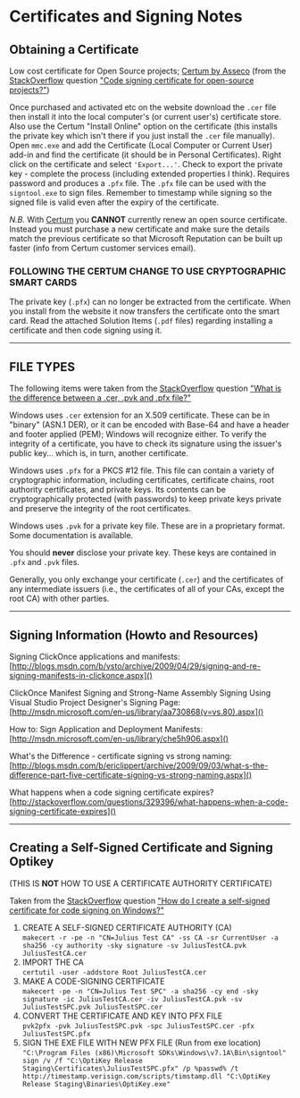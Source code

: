 # Certificates and Signing Notes

## Obtaining a Certificate

Low cost certificate for Open Source projects; [Certum by Asseco][Certum] (from the [StackOverflow][]  question ["Code signing certificate for open-source projects?"](http://stackoverflow.com/questions/1177552/code-signing-certificate-for-open-source-projects "StackOverflow: Code signing certificate for open-source projects?"))

Once purchased and activated etc on the website download the `.cer` file then install it into the local computer's (or current user's) certificate store.
Also use the Certum "Install Online" option on the certificate (this installs the private key which isn't there if you just install the `.cer` file manually).
Open `mmc.exe` and add the Certificate (Local Computer or Current User) add-in and find the certificate (it should be in Personal Certificates).
Right click on the certificate and select `'Export...'`.
Check to export the private key - complete the process (including extended properties I think). Requires password and produces a `.pfx` file.
The `.pfx` file can be used with the `signtool.exe` to sign files. Remember to timestamp while signing so the signed file is valid even after the expiry of the certificate.

*N.B.* With [Certum][] you **CANNOT** currently renew an open source certificate. Instead you must purchase a new certificate and make sure the details match the previous certificate so that Microsoft Reputation can be built up faster (info from Certum customer services email).

### FOLLOWING THE CERTUM CHANGE TO USE CRYPTOGRAPHIC SMART CARDS

The private key (`.pfx`) can no longer be extracted from the certificate.
When you install from the website it now transfers the certificate onto the smart card.
Read the attached Solution Items (`.pdf` files) regarding installing a certificate and then code signing using it.

-----

## FILE TYPES

The following items were taken from the [StackOverflow][] question ["What is the difference between a .cer, .pvk and .pfx file?"](http://stackoverflow.com/questions/2292495/what-is-the-difference-between-a-cer-pvk-and-pfx-file "StackOverflow: What is the difference between a .cer, .pvk and .pfx file?")  

Windows uses `.cer` extension for an X.509 certificate. These can be in "binary" (ASN.1 DER), or it can be encoded with Base-64 and have a header and footer applied (PEM); Windows will recognize either. To verify the integrity of a certificate, you have to check its signature using the issuer's public key... which is, in turn, another certificate.  

Windows uses `.pfx` for a PKCS #12 file. This file can contain a variety of cryptographic information, including certificates, certificate chains, root authority certificates, and private keys. Its contents can be cryptographically protected (with passwords) to keep private keys private and preserve the integrity of the root certificates.  

Windows uses `.pvk` for a private key file. These are in a proprietary format. Some documentation is available.  

You should **never** disclose your private key. These keys are contained in `.pfx` and `.pvk` files.  

Generally, you only exchange your certificate (`.cer`) and the certificates of any intermediate issuers (i.e., the certificates of all of your CAs, except the root CA) with other parties.

-----

## Signing Information (Howto and Resources)

Signing ClickOnce applications and manifests:
[http://blogs.msdn.com/b/vsto/archive/2009/04/29/signing-and-re-signing-manifests-in-clickonce.aspx]()

ClickOnce Manifest Signing and Strong-Name Assembly Signing Using Visual Studio Project Designer's Signing Page:
[http://msdn.microsoft.com/en-us/library/aa730868(v=vs.80).aspx]()

How to: Sign Application and Deployment Manifests:
[http://msdn.microsoft.com/en-us/library/che5h906.aspx]()

What's the Difference - certificate signing vs strong naming:
[http://blogs.msdn.com/b/ericlippert/archive/2009/09/03/what-s-the-difference-part-five-certificate-signing-vs-strong-naming.aspx]()

What happens when a code signing certificate expires?
[http://stackoverflow.com/questions/329396/what-happens-when-a-code-signing-certificate-expires]()

-----

## Creating a Self-Signed Certificate and Signing Optikey

(THIS IS **NOT** HOW TO USE A CERTIFICATE AUTHORITY CERTIFICATE)

Taken from the [StackOverflow][] question ["How do I create a self-signed certificate for code signing on Windows?"](http://stackoverflow.com/questions/84847/how-do-i-create-a-self-signed-certificate-for-code-signing-on-windows)

1. CREATE A SELF-SIGNED CERTIFICATE AUTHORITY (CA)  
`makecert -r -pe -n "CN=Julius Test CA" -ss CA -sr CurrentUser -a sha256 -cy authority -sky signature -sv JuliusTestCA.pvk JuliusTestCA.cer`
2. IMPORT THE CA  
`certutil -user -addstore Root JuliusTestCA.cer`
3. MAKE A CODE-SIGNING CERTIFICATE  
`makecert -pe -n "CN=Julius Test SPC" -a sha256 -cy end -sky signature -ic JuliusTestCA.cer -iv JuliusTestCA.pvk -sv JuliusTestSPC.pvk JuliusTestSPC.cer`
4. CONVERT THE CERTIFICATE AND KEY INTO PFX FILE  
`pvk2pfx -pvk JuliusTestSPC.pvk -spc JuliusTestSPC.cer -pfx JuliusTestSPC.pfx`
5. SIGN THE EXE FILE WITH NEW PFX FILE (Run from exe location)  
`"C:\Program Files (x86)\Microsoft SDKs\Windows\v7.1A\Bin\signtool" sign /v /f "C:\OptiKey Release Staging\Certificates\JuliusTestSPC.pfx" /p %passwd% /t http://timestamp.verisign.com/scripts/timstamp.dll "C:\OptiKey Release Staging\Binaries\OptiKey.exe"`



[StackOverflow]: https://stackoverflow.com "Stack Overflow Questions and Answer site"
[Certum]: https://www.certum.eu/en/cert_offer_en_open_source_cs/ "Certum's Open Source Code Signing Certificate Program"